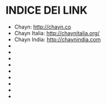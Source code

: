 <h1>INDICE DEI LINK</h1>
    <ul>
        <li>Chayn: <a href="http://chayn.co/">http://chayn.co</a></li>
        <li>Chayn Italia: <a href="http://chaynitalia.org/">http://chaynitalia.org/</a></li>
        <li>Chayn India: <a href="http://chaynindia.com">http://chaynindia.com</a></li>
        <li><a href=""></a></li>
        <li><a href=""></a></li>
        <li><a href=""></a></li>
        <li><a href=""></a></li>
        <li><a href=""></a></li>
        <li><a href=""></a></li>
        <li><a href=""></a></li>
        <li><a href=""></a></li>
        <li><a href=""></a></li>
    </ul>